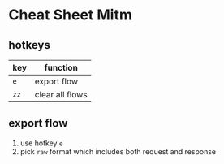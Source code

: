 # Cheat Sheet Mitm

## hotkeys

| key  | function        |
| ---- | --------------- |
| `e`  | export flow     |
| `zz` | clear all flows |

## export flow

1. use hotkey `e`
1. pick `raw` format which includes both request and response
